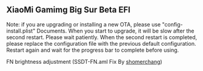 ## XiaoMi Gamimg Big Sur Beta EFI

Note: if you are upgrading or installing a new OTA, please use "config-install.plist" Documents.
When you start to upgrade, it will be slow after the second restart. Please wait patiently.
When the second restart is completed, please replace the configuration file with the previous default configuration. Restart again and wait for the progress bar to complete before using.
  
FN brightness adjustment (SSDT-FN.aml Fix By [shomerchang](https://github.com/shomerchang))